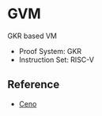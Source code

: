 # GVM

GKR based VM

- Proof System: GKR
- Instruction Set: RISC-V

## Reference
- [Ceno](https://github.com/scroll-tech/ceno)